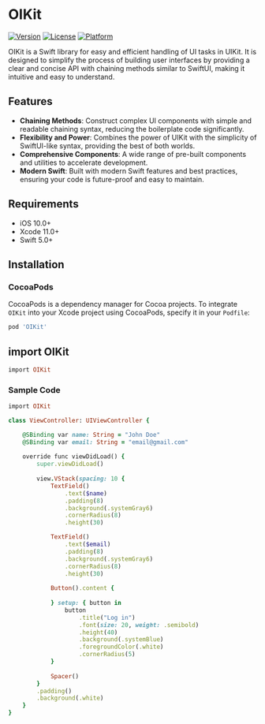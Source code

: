 # OIKit

[![Version](https://img.shields.io/cocoapods/v/OIKit.svg?style=flat)](https://cocoapods.org/pods/OIKit)
[![License](https://img.shields.io/cocoapods/l/OIKit.svg?style=flat)](https://cocoapods.org/pods/OIKit)
[![Platform](https://img.shields.io/cocoapods/p/OIKit.svg?style=flat)](https://cocoapods.org/pods/OIKit)

OIKit is a Swift library for easy and efficient handling of UI tasks in UIKit. It is designed to simplify the process of building user interfaces by providing a clear and concise API with chaining methods similar to SwiftUI, making it intuitive and easy to understand.

## Features

- **Chaining Methods**: Construct complex UI components with simple and readable chaining syntax, reducing the boilerplate code significantly.
- **Flexibility and Power**: Combines the power of UIKit with the simplicity of SwiftUI-like syntax, providing the best of both worlds.
- **Comprehensive Components**: A wide range of pre-built components and utilities to accelerate development.
- **Modern Swift**: Built with modern Swift features and best practices, ensuring your code is future-proof and easy to maintain.

## Requirements

- iOS 10.0+
- Xcode 11.0+
- Swift 5.0+

## Installation

### CocoaPods

CocoaPods is a dependency manager for Cocoa projects. To integrate `OIKit` into your Xcode project using CocoaPods, specify it in your `Podfile`:

```ruby
pod 'OIKit'
```

## import OIKit
```ruby
import OIKit
```

### Sample Code
```ruby
import OIKit

class ViewController: UIViewController {

    @SBinding var name: String = "John Doe"
    @SBinding var email: String = "email@gmail.com"
    
    override func viewDidLoad() {
        super.viewDidLoad()
        
        view.VStack(spacing: 10 {
            TextField()
                .text($name)
                .padding(8)
                .background(.systemGray6)
                .cornerRadius(8)
                .height(30)

            TextField()
                .text($email)
                .padding(8)
                .background(.systemGray6)
                .cornerRadius(8)
                .height(30)
            
            Button().content {
                
            } setup: { button in
                button
                    .title("Log in")
                    .font(size: 20, weight: .semibold)
                    .height(40)
                    .background(.systemBlue)
                    .foregroundColor(.white)
                    .cornerRadius(5)
            }
            
            Spacer()
        }
        .padding()
        .background(.white)
    }
}
```
